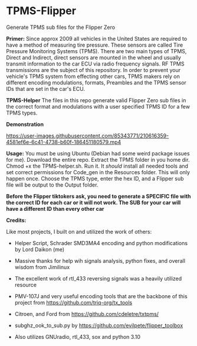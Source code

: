 # TPMS-Flipper
Generate TPMS sub files for the Flipper Zero

**Primer:**
Since approx 2009 all vehicles in the United States are required to have a method of measuring tire pressure. These sensors are called Tire Pressure Monitoring Systems (TPMS). There are two main types of TPMS, Direct and Indirect, direct sensors are mounted in the wheel and usually transmit information to the car ECU via radio frequency signals. RF TPMS transmissions are the subject of this repository. In order to prevent your vehicle's TPMS system from effecting other cars, TPMS makers rely on different encoding modulations, formats, Preambles and the TPMS sensor IDs that are set in the car's ECU.

**TPMS-Helper**
The files in this repo generate valid Flipper Zero sub files in the correct format and modulations with a user specified TPMS ID for a few TPMS types.

**Demonstration**

https://user-images.githubusercontent.com/85343771/210616359-4581ef6e-6c41-4738-b60f-186451180579.mp4

**Usage:**
You must be using Ubuntu (Debian had some weird package issues for me). Download the entire repo. Extract the TPMS folder in you home dir. Chmod +x the TPMS-helper.sh. Run it. It *should* install all needed tools and set correct permissions for Code_gen in the Resources folder. This will only happen once. Choose the TPMS type, enter the hex ID, and a Flipper sub file will be output to the Output folder.

**Before the Flipper tiktokers ask, you need to generate a SPECIFIC file with the correct ID for each car or it will not work. The SUB for your car will have a different ID than every other car**

**Credits:**

Like most projects, I built on and utilized the work of others:

- Helper Script, Schrader SMD3MA4 encoding and python modifications by Lord Daikon (me)
- Massive thanks for help wih signals analysis, python fixes, and overall wisdom from Jimilinux
- The excellent work of rtl_433 reversing signals was a heavily utilized resource
- PMV-107J and very useful encoding tools that are the backbone of this project from https://github.com/triq-org/tx_tools
- Citroen, and Ford from https://github.com/cdeletre/txtpms/
- subghz_ook_to_sub.py by https://github.com/evilpete/flipper_toolbox

- Also utilizes GNUradio, rtl_433, sox and python 3.10



